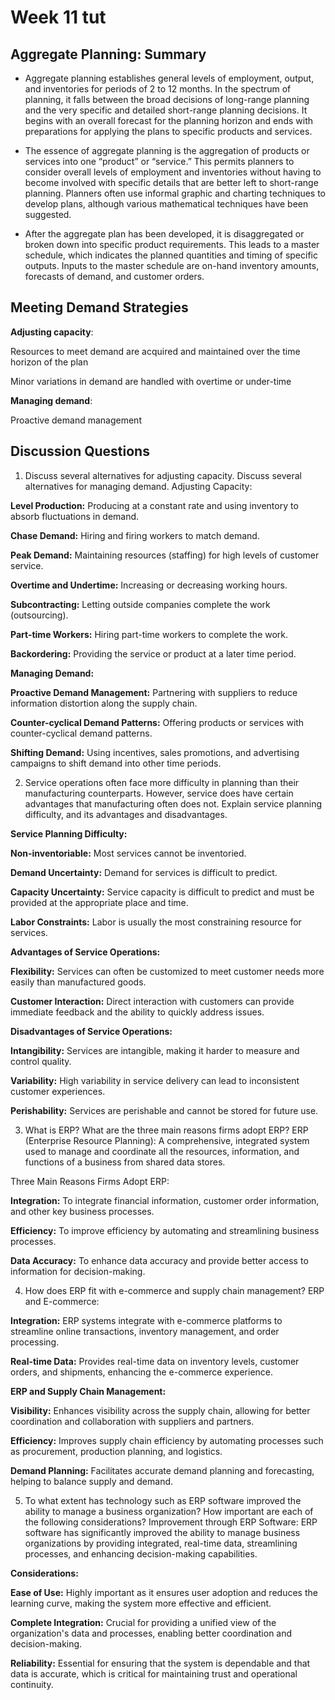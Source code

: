 # Week 11 tut

## Aggregate Planning: Summary
- Aggregate planning establishes general levels of employment, output, and 
inventories for periods of 2 to 12 months. In the spectrum of planning, 
it falls between the broad decisions of long-range planning and the very 
specific and detailed short-range planning decisions. 
It begins with an overall forecast for the planning horizon and ends with 
preparations for applying the plans to specific products and services.

- The essence of aggregate planning is the aggregation of products or services 
into one “product” or “service.” This permits planners to consider overall 
levels of employment and inventories without having to become involved with 
specific details that are better left to short-range planning. 
Planners often use informal graphic and charting techniques to develop plans, 
although various mathematical techniques have been suggested.

- After the aggregate plan has been developed, it is disaggregated or broken 
down into specific product requirements. This leads to a master schedule, 
which indicates the planned quantities and timing of specific outputs. 
Inputs to the master schedule are on-hand inventory amounts, forecasts of demand, 
and customer orders.

## Meeting Demand Strategies

**Adjusting capacity**:

Resources to meet demand are acquired and maintained over the time horizon of the plan

Minor variations in demand are handled with overtime or under-time

**Managing demand**:

Proactive demand management

## Discussion Questions
1. Discuss several alternatives for adjusting capacity. Discuss several alternatives for managing demand.
   Adjusting Capacity:

**Level Production:** Producing at a constant rate and using inventory to absorb fluctuations in demand.

**Chase Demand:** Hiring and firing workers to match demand.

**Peak Demand:** Maintaining resources (staffing) for high levels of customer service.

**Overtime and Undertime:** Increasing or decreasing working hours.

**Subcontracting:** Letting outside companies complete the work (outsourcing).

**Part-time Workers:** Hiring part-time workers to complete the work.

**Backordering:** Providing the service or product at a later time period.

**Managing Demand:**

**Proactive Demand Management:** Partnering with suppliers to reduce information distortion along the supply chain.

**Counter-cyclical Demand Patterns:** Offering products or services with counter-cyclical demand patterns.

**Shifting Demand:** Using incentives, sales promotions, and advertising campaigns to shift demand into other time periods.

2. Service operations often face more difficulty in planning than their manufacturing counterparts. However, service does have certain advantages that manufacturing often does not. Explain service planning difficulty, and its advantages and disadvantages.

**Service Planning Difficulty:**

**Non-inventoriable:** Most services cannot be inventoried.

**Demand Uncertainty:** Demand for services is difficult to predict.

**Capacity Uncertainty:** Service capacity is difficult to predict and must be provided at the appropriate place and time.

**Labor Constraints:** Labor is usually the most constraining resource for services.

**Advantages of Service Operations:**

**Flexibility:** Services can often be customized to meet customer needs more easily than manufactured goods.

**Customer Interaction:** Direct interaction with customers can provide immediate feedback and the ability to quickly address issues.

**Disadvantages of Service Operations:**

**Intangibility:** Services are intangible, making it harder to measure and control quality.

**Variability:** High variability in service delivery can lead to inconsistent customer experiences.

**Perishability:** Services are perishable and cannot be stored for future use.

3. What is ERP? What are the three main reasons firms adopt ERP?
   ERP (Enterprise Resource Planning):
   A comprehensive, integrated system used to manage and coordinate all the resources, information, and functions of a business from shared data stores.

Three Main Reasons Firms Adopt ERP:

**Integration:** To integrate financial information, customer order information, and other key business processes.

**Efficiency:** To improve efficiency by automating and streamlining business processes.

**Data Accuracy:** To enhance data accuracy and provide better access to information for decision-making.

4. How does ERP fit with e-commerce and supply chain management?
   ERP and E-commerce:

**Integration:** ERP systems integrate with e-commerce platforms to streamline online transactions, inventory management, and order processing.

**Real-time Data:** Provides real-time data on inventory levels, customer orders, and shipments, enhancing the e-commerce experience.

**ERP and Supply Chain Management:**

**Visibility:** Enhances visibility across the supply chain, allowing for better coordination and collaboration with suppliers and partners.

**Efficiency:** Improves supply chain efficiency by automating processes such as procurement, production planning, and logistics.

**Demand Planning:** Facilitates accurate demand planning and forecasting, helping to balance supply and demand.

5. To what extent has technology such as ERP software improved the ability to manage a business organization? How important are each of the following considerations?
   Improvement through ERP Software:
   ERP software has significantly improved the ability to manage business organizations by providing integrated, real-time data, streamlining processes, and enhancing decision-making capabilities.

**Considerations:**

**Ease of Use:** Highly important as it ensures user adoption and reduces the learning curve, making the system more effective and efficient.

**Complete Integration:** Crucial for providing a unified view of the organization's data and processes, enabling better coordination and decision-making.

**Reliability:** Essential for ensuring that the system is dependable and that data is accurate, which is critical for maintaining trust and operational continuity.
